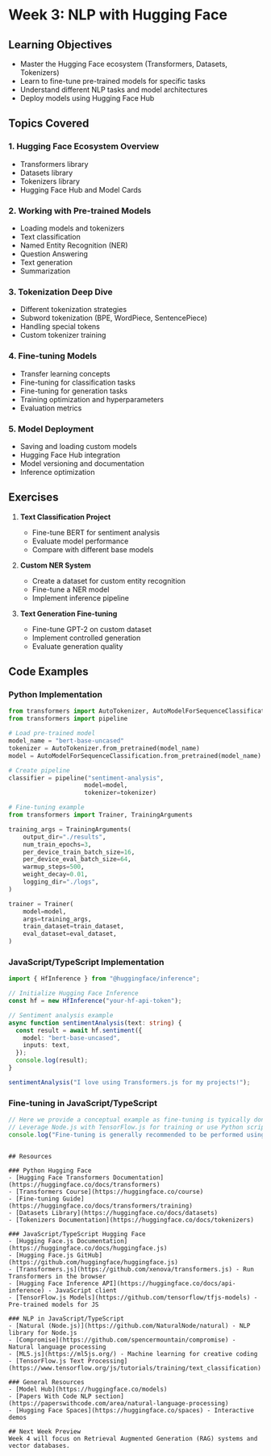 # Week 3: NLP with Hugging Face

## Learning Objectives
- Master the Hugging Face ecosystem (Transformers, Datasets, Tokenizers)
- Learn to fine-tune pre-trained models for specific tasks
- Understand different NLP tasks and model architectures
- Deploy models using Hugging Face Hub

## Topics Covered

### 1. Hugging Face Ecosystem Overview
- Transformers library
- Datasets library
- Tokenizers library
- Hugging Face Hub and Model Cards

### 2. Working with Pre-trained Models
- Loading models and tokenizers
- Text classification
- Named Entity Recognition (NER)
- Question Answering
- Text generation
- Summarization

### 3. Tokenization Deep Dive
- Different tokenization strategies
- Subword tokenization (BPE, WordPiece, SentencePiece)
- Handling special tokens
- Custom tokenizer training

### 4. Fine-tuning Models
- Transfer learning concepts
- Fine-tuning for classification tasks
- Fine-tuning for generation tasks
- Training optimization and hyperparameters
- Evaluation metrics

### 5. Model Deployment
- Saving and loading custom models
- Hugging Face Hub integration
- Model versioning and documentation
- Inference optimization

## Exercises

1. **Text Classification Project**
   - Fine-tune BERT for sentiment analysis
   - Evaluate model performance
   - Compare with different base models

2. **Custom NER System**
   - Create a dataset for custom entity recognition
   - Fine-tune a NER model
   - Implement inference pipeline

3. **Text Generation Fine-tuning**
   - Fine-tune GPT-2 on custom dataset
   - Implement controlled generation
   - Evaluate generation quality

## Code Examples

### Python Implementation
```python
from transformers import AutoTokenizer, AutoModelForSequenceClassification
from transformers import pipeline

# Load pre-trained model
model_name = "bert-base-uncased"
tokenizer = AutoTokenizer.from_pretrained(model_name)
model = AutoModelForSequenceClassification.from_pretrained(model_name)

# Create pipeline
classifier = pipeline("sentiment-analysis", 
                     model=model, 
                     tokenizer=tokenizer)

# Fine-tuning example
from transformers import Trainer, TrainingArguments

training_args = TrainingArguments(
    output_dir="./results",
    num_train_epochs=3,
    per_device_train_batch_size=16,
    per_device_eval_batch_size=64,
    warmup_steps=500,
    weight_decay=0.01,
    logging_dir="./logs",
)

trainer = Trainer(
    model=model,
    args=training_args,
    train_dataset=train_dataset,
    eval_dataset=eval_dataset,
)
```

### JavaScript/TypeScript Implementation
```typescript
import { HfInference } from "@huggingface/inference";

// Initialize Hugging Face Inference
const hf = new HfInference("your-hf-api-token");

// Sentiment analysis example
async function sentimentAnalysis(text: string) {
  const result = await hf.sentiment({
    model: "bert-base-uncased",
    inputs: text,
  });
  console.log(result);
}

sentimentAnalysis("I love using Transformers.js for my projects!");
```

### Fine-tuning in JavaScript/TypeScript
```typescript
// Here we provide a conceptual example as fine-tuning is typically done in Python.
// Leverage Node.js with TensorFlow.js for training or use Python scripts in a Node.js app.
console.log("Fine-tuning is generally recommended to be performed using Python APIs with frameworks such as PyTorch or TensorFlow.");
```
```

## Resources

### Python Hugging Face
- [Hugging Face Transformers Documentation](https://huggingface.co/docs/transformers)
- [Transformers Course](https://huggingface.co/course)
- [Fine-tuning Guide](https://huggingface.co/docs/transformers/training)
- [Datasets Library](https://huggingface.co/docs/datasets)
- [Tokenizers Documentation](https://huggingface.co/docs/tokenizers)

### JavaScript/TypeScript Hugging Face
- [Hugging Face.js Documentation](https://huggingface.co/docs/huggingface.js)
- [Hugging Face.js GitHub](https://github.com/huggingface/huggingface.js)
- [Transformers.js](https://github.com/xenova/transformers.js) - Run Transformers in the browser
- [Hugging Face Inference API](https://huggingface.co/docs/api-inference) - JavaScript client
- [TensorFlow.js Models](https://github.com/tensorflow/tfjs-models) - Pre-trained models for JS

### NLP in JavaScript/TypeScript
- [Natural (Node.js)](https://github.com/NaturalNode/natural) - NLP library for Node.js
- [Compromise](https://github.com/spencermountain/compromise) - Natural language processing
- [ML5.js](https://ml5js.org/) - Machine learning for creative coding
- [TensorFlow.js Text Processing](https://www.tensorflow.org/js/tutorials/training/text_classification)

### General Resources
- [Model Hub](https://huggingface.co/models)
- [Papers With Code NLP section](https://paperswithcode.com/area/natural-language-processing)
- [Hugging Face Spaces](https://huggingface.co/spaces) - Interactive demos

## Next Week Preview
Week 4 will focus on Retrieval Augmented Generation (RAG) systems and vector databases.
